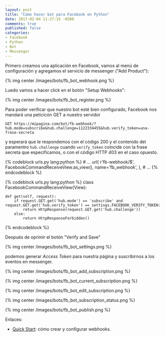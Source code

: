 ```yaml
---
layout: post
title: "Cómo hacer bot para Facebook en Python"
date: 2017-02-04 11:27:15 -0500
comments: true
published: false
categories: 
- Facebook
- Python
- Bot
- Messenger
---
```


Primero creamos una aplicación en Facebook, vamos al menú de configuración y agregamos el servicio de messenger ("Add Product"):

{% img center /images/bots/fb_bot_webhook.png %}

Luedo vamos a hacer click en el botón "Setup Webhooks":

{% img center /images/bots/fb_bot_register.png %}

Para poder verificar que nuestro bot esté bien configurado, Facebook nos mandará una peticicón GET a nuestro servidor

```
GET https://mipagina.com/bot/fb-webhook/?hub.mode=subscribe&hub.challenge=1122334455&hub.verify_token=una-frase-secreta
```

y esperará que le respondemos con el código 200 y el contenido del paramentro `hub.challenge` cuando `verify_token` coincide con la frase secreta que especificamos, o con el código HTTP 403 en el caso opuesto.

{% codeblock urls.py lang:python %}
    # ...
    url(
        r'fb-webhook/$',
        FacebookCommandReceiveView.as_view(),
        name='fb_webhook',
    ),
    # ...
{% endcodeblock %}

{% codeblock urls.py lang:python %}
class FacebookCommandReceiveView(View):

    def get(self, request):
        if request.GET.get('hub.mode') == 'subscribe' and request.GET.get('hub.verify_token') == settings.FACEBOOK_VERIFY_TOKEN:
            return HttpResponse(request.GET.get('hub.challenge'))
        else:
            return HttpResponseForbidden()

{% endcodeblock %}

Después de oprimir el botón "Verify and Save"

{% img center /images/bots/fb_bot_settings.png %}

podemos generar *Access Token* para nuestra página y suscribirnos a los eventos en messenger.

{% img center /images/bots/fb_bot_add_subscription.png %}

{% img center /images/bots/fb_bot_current_subscription.png %}

{% img center /images/bots/fb_bot_edit_subscription.png %}

{% img center /images/bots/fb_bot_subscription_status.png %}

{% img center /images/bots/fb_bot_publish.png %}


Enlaces:

* [Quick Start](https://developers.facebook.com/docs/messenger-platform/guides/quick-start): cómo crear y configurar webhooks.